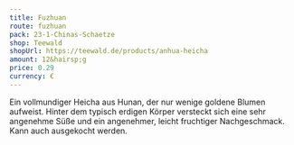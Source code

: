 ```yaml
---
title: Fuzhuan
route: fuzhuan
pack: 23-1-Chinas-Schaetze
shop: Teewald
shopUrl: https://teewald.de/products/anhua-heicha
amount: 12&hairsp;g
price: 0.29
currency: €
---
```

Ein vollmundiger Heicha aus Hunan, der nur wenige goldene Blumen aufweist. Hinter dem typisch erdigen Körper versteckt sich eine sehr angenehme Süße und ein angenehmer, leicht fruchtiger Nachgeschmack. Kann auch ausgekocht werden.